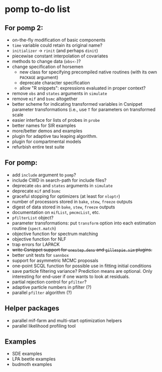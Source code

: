# pomp to-do list

## For pomp 2:

- on-the-fly modification of basic components
- `time` variable could retain its original name?
- `initializer` -> `rinit` (and perhaps `dinit`)
- piecewise constant interpolation of covariates
- methods to change data (`obs<-`)?
- change specification of horsemen
	- new class for specifying precompiled native routines (with its own `PACKAGE` argument)
	- deprecate character specification
	- allow "R snippets": expressions evaluated in proper context?
- remove `obs` and `states` arguments in `simulate`
- remove `mif` and `bsmc` altogether
- better scheme for indicating transformed variables in Csnippet parameter transformations (i.e., use `T` for parameters on transformed scale
- easier interface for lists of probes in `probe`
- better names for SIR examples
- more/better demos and examples
- plugin for adaptive tau leaping algorithm.
- plugin for compartmental models
- refurbish entire test suite

## For pomp:

- add `include` argument to `pomp`?
- include CWD in search-path for include files?
- deprecate `obs` and `states` arguments in `simulate`
- deprecate `mif` and `bsmc`
- graceful stopping for optimizers (at least for `nloptr`)
- number of processors stored in `bake`, `stew`, `freeze` outputs
- digest of data stored in `bake`, `stew`, `freeze` outputs
- documentation on `mifList`, `pmcmcList`, etc.
- `pfilterList` object?
- parameter transformations: put `transform` option into each estimation routine (`spect.match`)
- objective function for spectrum matching
- objective function for NLF
- trap errors for LAPACK
- ~~write Csnippet support for `onestep.dens` and `gillespie.sim` plugins.~~
- better unit tests for `sannbox`
- support for asymmetric MCMC proposals
- one-point SCQL function for possible use in fitting initial conditions
- save particle filtering variance?
    Prediction means are optional.
	Only interesting for end-user if one wants to look at residuals.
- partial rejection control for `pfilter`?
- adaptive particle numbers in pfilter (?)
- parallel `pfilter` algorithm (?)

## Helper packages

- parallel mif-farm and multi-start optimization helpers
- parallel likelihood profiling tool

## Examples

- SDE examples
- LPA beetle examples
- budmoth examples
